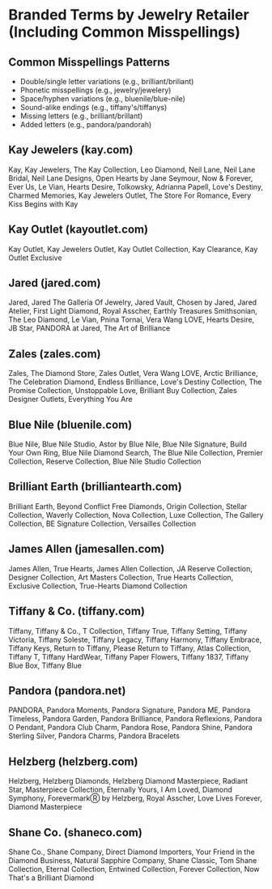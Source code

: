 # Branded Terms by Jewelry Retailer (Including Common Misspellings)

## Common Misspellings Patterns
- Double/single letter variations (e.g., brilliant/briliant)
- Phonetic misspellings (e.g., jewelry/jewelery)
- Space/hyphen variations (e.g., bluenile/blue-nile)
- Sound-alike endings (e.g., tiffany's/tiffanys)
- Missing letters (e.g., brilliant/brillant)
- Added letters (e.g., pandora/pandorah)

## Kay Jewelers (kay.com)
Kay, Kay Jewelers, The Kay Collection, Leo Diamond, Neil Lane, Neil Lane Bridal, Neil Lane Designs, Open Hearts by Jane Seymour, Now & Forever, Ever Us, Le Vian, Hearts Desire, Tolkowsky, Adrianna Papell, Love's Destiny, Charmed Memories, Kay Jewelers Outlet, The Store For Romance, Every Kiss Begins with Kay

## Kay Outlet (kayoutlet.com)
Kay Outlet, Kay Jewelers Outlet, Kay Outlet Collection, Kay Clearance, Kay Outlet Exclusive

## Jared (jared.com)
Jared, Jared The Galleria Of Jewelry, Jared Vault, Chosen by Jared, Jared Atelier, First Light Diamond, Royal Asscher, Earthly Treasures Smithsonian, The Leo Diamond, Le Vian, Pnina Tornai, Vera Wang LOVE, Hearts Desire, JB Star, PANDORA at Jared, The Art of Brilliance

## Zales (zales.com)
Zales, The Diamond Store, Zales Outlet, Vera Wang LOVE, Arctic Brilliance, The Celebration Diamond, Endless Brilliance, Love's Destiny Collection, The Promise Collection, Unstoppable Love, Brilliant Buy Collection, Zales Designer Outlets, Everything You Are

## Blue Nile (bluenile.com)
Blue Nile, Blue Nile Studio, Astor by Blue Nile, Blue Nile Signature, Build Your Own Ring, Blue Nile Diamond Search, The Blue Nile Collection, Premier Collection, Reserve Collection, Blue Nile Studio Collection

## Brilliant Earth (brilliantearth.com)
Brilliant Earth, Beyond Conflict Free Diamonds, Origin Collection, Stellar Collection, Waverly Collection, Nova Collection, Luxe Collection, The Gallery Collection, BE Signature Collection, Versailles Collection

## James Allen (jamesallen.com)
James Allen, True Hearts, James Allen Collection, JA Reserve Collection, Designer Collection, Art Masters Collection, True Hearts Collection, Exclusive Collection, True-Hearts Diamond Collection

## Tiffany & Co. (tiffany.com)
Tiffany, Tiffany & Co., T Collection, Tiffany True, Tiffany Setting, Tiffany Victoria, Tiffany Soleste, Tiffany Legacy, Tiffany Harmony, Tiffany Embrace, Tiffany Keys, Return to Tiffany, Please Return to Tiffany, Atlas Collection, Tiffany T, Tiffany HardWear, Tiffany Paper Flowers, Tiffany 1837, Tiffany Blue Box, Tiffany Blue

## Pandora (pandora.net)
PANDORA, Pandora Moments, Pandora Signature, Pandora ME, Pandora Timeless, Pandora Garden, Pandora Brilliance, Pandora Reflexions, Pandora O Pendant, Pandora Club Charm, Pandora Rose, Pandora Shine, Pandora Sterling Silver, Pandora Charms, Pandora Bracelets

## Helzberg (helzberg.com)
Helzberg, Helzberg Diamonds, Helzberg Diamond Masterpiece, Radiant Star, Masterpiece Collection, Eternally Yours, I Am Loved, Diamond Symphony, ForevermarkⓇ by Helzberg, Royal Asscher, Love Lives Forever, Diamond Masterpiece

## Shane Co. (shaneco.com)
Shane Co., Shane Company, Direct Diamond Importers, Your Friend in the Diamond Business, Natural Sapphire Company, Shane Classic, Tom Shane Collection, Eternal Collection, Entwined Collection, Forever Collection, Now That's a Brilliant Diamond